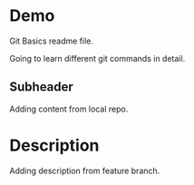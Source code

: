 # Demo 

Git Basics readme file.

Going to learn different git commands in detail.

## Subheader

Adding content from local repo.

# Description

Adding description from feature branch. 